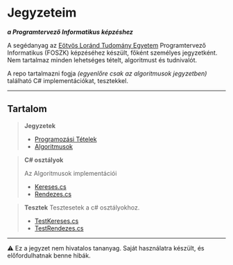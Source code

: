 # Jegyzeteim

**_a Programtervező Informatikus képzéshez_**

A segédanyag az [Eötvös Loránd Tudomány Egyetem](https://www.inf.elte.hu/) Programtervező Informatikus (FOSZK) képzéséhez készült, főként személyes jegyzetként. Nem tartalmaz minden lehetséges tételt, algoritmust és tudnivalót.

A repo tartalmazni fogja *(egyenlőre csak az algoritmusok jegyzetben)* található C# implementációkat, tesztekkel.

---

## Tartalom

>**Jegyzetek**
>- [Programozási Tételek](/jegyzetek/AlapvetoProgTetelek.md)
>- [Algoritmusok](/jegyzetek/Algoritmusok.md)

> **C# osztályok**
>
> Az Algoritmusok implementációi
> - [Kereses.cs](/Kereses/Kereses.cs)
> - [Rendezes.cs](/Rendezes/Rendezes.cs)

>**Tesztek**
> Tesztesetek a c# osztályokhoz.
>- [TestKereses.cs](/TestKereses/TestKereses.cs)
>- [TestRendezes.cs](/TestRendezes/TestRendezes.cs)


---

⚠️ Ez a jegyzet nem hivatalos tananyag. Saját használatra készült, és előfordulhatnak benne hibák.